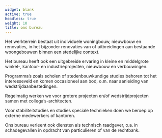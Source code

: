 ```yaml
---
widget: blank
active: true
headless: true
weight: 10
title: ons bureau
---
```

Het werkterrein bestaat uit individuele woningbouw, nieuwbouw en renovaties, in het bijzonder renovaties van of uitbreidingen aan bestaande woongebouwen binnen een stedelijke context.

Het bureau heeft ook een uitgebreide ervaring in kleine en middelgrote winkel-, kantoor- en industrieprojecten, nieuwbouw en verbouwingen.

Programma’s zoals scholen of stedenbouwkundige studies behoren tot het interesseveld en komen occasioneel aan bod, o.m. naar aanleiding van wedstrijdaanbestedingen.

Regelmatig werken we voor grotere projecten en/of wedstrijdprojecten samen met collega’s-architecten.

Voor stabiliteitstudies en studies speciale technieken doen we beroep op externe medewerkers of kantoren.

Ons bureau verleent ook diensten als technisch raadgever, o.a. in schadegevallen in opdracht van particulieren of van de rechtbank.
